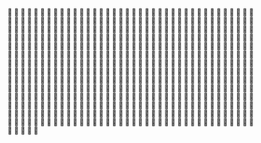 🐔
🐔
🐔
🐔
🐔
🐔
🐔
🐔
🐔
🐔
🐔
🐔
🐔
🐔
🐔
🐔
🐔
🐔
🐔
🐔
🐔
🐔
🐔
🐔
🐔
🐔
🐔
🐔
🐔
🐔
🐔
🐔
🐔
🐔
🐔
🐔
🐔
🐔
🐔
🐔
🐔
🐔
🐔
🐔
🐔
🐔
🐔
🐔
🐔
🐔
🐔
🐔
🐔
🐔
🐔
🐔
🐔
🐔
🐔
🐔
🐔
🐔
🐔
🐔
🐔
🐔
🐔
🐔
🐔
🐔
🐔
🐔
🐔
🐔
🐔
🐔
🐔
🐔
🐔
🐔
🐔
🐔
🐔
🐔
🐔
🐔
🐔
🐔
🐔
🐔
🐔
🐔
🐔
🐔
🐔
🐔
🐔
🐔
🐔
🐔
🐔
🐔
🐔
🐔
🐔
🐔
🐔
🐔
🐔
🐔
🐔
🐔
🐔
🐔
🐔
🐔
🐔
🐔
🐔
🐔
🐔
🐔
🐔
🐔
🐔
🐔
🐔
🐔
🐔
🐔
🐔
🐔
🐔
🐔
🐔
🐔
🐔
🐔
🐔
🐔
🐔
🐔
🐔
🐔
🐔
🐔
🐔
🐔
🐔
🐔
🐔
🐔
🐔
🐔
🐔
🐔
🐔
🐔
🐔
🐔
🐔
🐔
🐔
🐔
🐔
🐔
🐔
🐔
🐔
🐔
🐔
🐔
🐔
🐔
🐔
🐔
🐔
🐔
🐔
🐔
🐔
🐔
🐔
🐔
🐔
🐔
🐔
🐔
🐔
🐔
🐔
🐔
🐔
🐔
🐔
🐔
🐔
🐔
🐔
🐔
🐔
🐔
🐔
🐔
🐔
🐔
🐔
🐔
🐔
🐔
🐔
🐔
🐔
🐔
🐔
🐔
🐔
🐔
🐔
🐔
🐔
🐔
🐔
🐔
🐔
🐔
🐔
🐔
🐔
🐔
🐔
🐔
🐔
🐔
🐔
🐔
🐔
🐔
🐔
🐔
🐔
🐔
🐔
🐔
🐔
🐔
🐔
🐔
🐔
🐔
🐔
🐔
🐔
🐔
🐔
🐔
🐔
🐔
🐔
🐔
🐔
🐔
🐔
🐔
🐔
🐔
🐔
🐔
🐔
🐔
🐔
🐔
🐔
🐔
🐔
🐔
🐔
🐔
🐔
🐔
🐔
🐔
🐔
🐔
🐔
🐔
🐔
🐔
🐔
🐔
🐔
🐔
🐔
🐔
🐔
🐔
🐔
🐔
🐔
🐔
🐔
🐔
🐔
🐔
🐔
🐔
🐔
🐔
🐔
🐔
🐔
🐔
🐔
🐔
🐔
🐔
🐔
🐔
🐔
🐔
🐔
🐔
🐔
🐔
🐔
🐔
🐔
🐔
🐔
🐔
🐔
🐔
🐔
🐔
🐔
🐔
🐔
🐔
🐔
🐔
🐔
🐔
🐔
🐔
🐔
🐔
🐔
🐔
🐔
🐔
🐔
🐔
🐔
🐔
🐔
🐔
🐔
🐔
🐔
🐔
🐔
🐔
🐔
🐔
🐔
🐔
🐔
🐔
🐔
🐔
🐔
🐔
🐔
🐔
🐔
🐔
🐔
🐔
🐔
🐔
🐔
🐔
🐔
🐔
🐔
🐔
🐔
🐔
🐔
🐔
🐔
🐔
🐔
🐔
🐔
🐔
🐔
🐔
🐔
🐔
🐔
🐔
🐔
🐔
🐔
🐔
🐔
🐔
🐔
🐔
🐔
🐔
🐔
🐔
🐔
🐔
🐔
🐔
🐔
🐔
🐔
🐔
🐔
🐔
🐔
🐔
🐔
🐔
🐔
🐔
🐔
🐔
🐔
🐔
🐔
🐔
🐔
🐔
🐔
🐔
🐔
🐔
🐔
🐔
🐔
🐔
🐔
🐔
🐔
🐔
🐔
🐔
🐔
🐔
🐔
🐔
🐔
🐔
🐔
🐔
🐔
🐔
🐔
🐔
🐔
🐔
🐔
🐔
🐔
🐔
🐔
🐔
🐔
🐔
🐔
🐔
🐔
🐔
🐔
🐔
🐔
🐔
🐔
🐔
🐔
🐔
🐔
🐔
🐔
🐔
🐔
🐔
🐔
🐔
🐔
🐔
🐔
🐔
🐔
🐔
🐔
🐔
🐔
🐔
🐔
🐔
🐔
🐔
🐔
🐔
🐔
🐔
🐔
🐔
🐔
🐔
🐔
🐔
🐔
🐔
🐔
🐔
🐔
🐔
🐔
🐔
🐔
🐔
🐔
🐔
🐔
🐔
🐔
🐔
🐔
🐔
🐔
